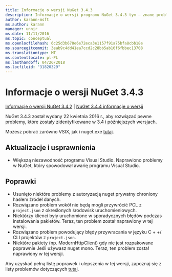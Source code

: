 ```yaml
---
title: Informacje o wersji NuGet 3.4.3
description: Informacje o wersji programu NuGet 3.4.3 tym — znane problemy, poprawki, dodatkowe funkcje i dcr.
author: karann-msft
ms.author: karann
manager: unnir
ms.date: 11/11/2016
ms.topic: conceptual
ms.openlocfilehash: 6c25d3b678e6e72eca3e1157f91a75bfa8cbb18e
ms.sourcegitcommit: 3eab9c4dd41ea7ccd2c28bb5ab16f6fbbec13708
ms.translationtype: MT
ms.contentlocale: pl-PL
ms.lasthandoff: 04/26/2018
ms.locfileid: "31820329"
---
```

# <a name="nuget-343-release-notes"></a>Informacje o wersji NuGet 3.4.3

[Informacje o wersji NuGet 3.4.2](../release-notes/nuget-3.4.2.md) | [NuGet 3.4.4 informacje o wersji](../release-notes/nuget-3.4.4.md)

NuGet 3.4.3 został wydany 22 kwietnia 2016 r., aby rozwiązać pewne problemy, które zostały zidentyfikowane w 3.4 i późniejszych wersjach.

Możesz pobrać zarówno VSIX, jak i nuget.exe [tutaj](https://dist.nuget.org/index.html).

## <a name="updates-and-improvements"></a>Aktualizacje i usprawnienia

* Większą niezawodność programu Visual Studio. Naprawiono problemy w NuGet, który spowodował awarię programu Visual Studio.

## <a name="fixes"></a>Poprawki

* Usunięto niektóre problemy z autoryzacją nuget prywatny chroniony hasłem źródeł danych.
* Rozwiązano problem wokół nie będą mogli przywrócić PCL z `project.json` z określonych środowisk uruchomieniowych.
* Niektórzy klienci były uruchomione w sporadycznych błędów podczas instalowania pakietów. Teraz, ten problem został naprawiony w tej wersji.
* Rozwiązano problem powodujący błędy przywracania w języku C + +/ CLI projektów z `project.json`.
* Niektóre pakiety (np. ModernHttpClient) gdy nie jest rozpakowane poprawnie Jeśli używasz nuget mono. Teraz, ten problem został naprawiony w tej wersji.

Aby uzyskać pełną listę poprawek i ulepszenia w tej wersji, zapoznaj się z listy problemów dotyczących [tutaj](https://github.com/NuGet/Home/issues?q=is%3Aissue+milestone%3A3.4.3+is%3Aclosed).
